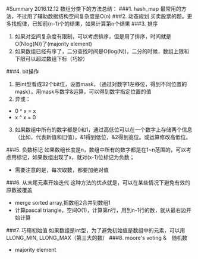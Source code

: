 #Summary
2016.12.12
数组分类下的方法总结：
###1. hash_map
最常用的方法，不过用了辅助数据结构空间复杂度是O(n)
###2. 动态规划
买卖股票的题。更多找规律，已知前(n-1)个的结果，如果计算第n个结果
###3. 排序
1. 如果对空间复杂度有限制，可以考虑排序，但是用了排序，时间就是O(Nlog(N))了(majority element)
2. 如果数组已经有序了，二分查找时间是O(log(N))，二分的时候，数组上限和下限可以超过数组下标（巧妙）

###4. bit操作
1. 把int型看成32个bit位，设置mask，（通过对数字1左移位，得到不同位置的mask）。用mask与数字&运算，可以得到数字指定位置的值
2. 异或：
 - 0 ^ x = x
 - x ^ x = 0
3. 如果数组中所有的数字都是0和1，通过高低位可以在一个数字上存储两个信息（比如，代表新值和旧值）。&1得到低位，&2得到高位。或运算修改高低位。

###5. 负数标记
如果数组长度是n，数组中所有的数字都是在1~n范围的，可以考虑用标记，如果数组出现了x，就对(x-1)位标记为负数；
 - 需要注意的是，每次取数，都要加绝对值

###6. 从末尾元素开始迭代
这种方法的优点就是，可以在某些情况下避免有效的原数被覆盖
 - merge sorted array,把数组2合并到数组1
 - 计算pascal triangle，空间O(1)，计算第n行，用到n-1行的数，就从最右边开始计算

###7. 巧用初始值
如果数组是int型，为了避免初始值是数组中的元素，可以用LLONG_MIN, LLONG_MAX（第三大的数）
###8. moore's voting &　随机数
 - majority element
